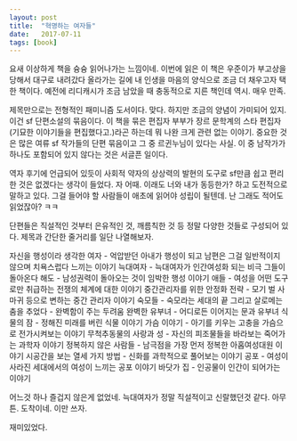 ```yaml
---
layout: post
title:  "혁명하는 여자들"
date:   2017-07-11
tags: [book]
---
```


요새 이상하게 책을 슝슝 읽어나가는 느낌이네. 이번에 읽은 이 책은 우준이가 부고상을 당해서 대구로 내려갔다 올라가는 길에 내 인생을 마음의 양식으로 조금 더 채우고자 택한 책이다. 예전에 리디캐시가 조금 남았을 때 충동적으로 지른 책인데 역시. 매우 만족. 

  제목만으로는 전형적인 패미니즘 도서이다. 맞다. 하지만 조금의 양념이 가미되어 있지. 이건 sf 단편소설의 묶음이다. 이 책을 묶은 편집자 부부가 장르 문학계의 스타 편집자(기묘한 이야기들을 편집했다고.)라곤 하는데 뭐 나완 크게 관련 없는 이야기. 중요한 것은 많은 여류 sf 작가들의 단편 묶음이고 그 중 르귄누님이 있다는 사실. 이 중 남작가가 하나도 포함되어 있지 않다는 것은 서글픈 일이다. 

  역자 후기에 언급되어 있듯이 사회적 약자의 상상력의 발현의 도구로 sf만큼 쉽고 편리한 것은 없겠다는 생각이 들었다. 자 어때. 이래도 너와 내가 동등한가? 하고 도전적으로 말하고 있다. 그걸 들어야 할 사람들이 애초에 읽어야 성립이 될텐데. 난 그래도 적어도 읽었잖아? ㅋㅋ 

  단편들은 직설적인 것부터 은유적인 것, 깨름칙한 것 등 정말 다양한 것들로 구성되어 있다. 제목과 간단한 줄거리를 일단 나열해보자. 

자신을 행성이라 생각한 여자 - 억압받던 아내가 행성이 되고 남편은 그걸 일반적이지 않으며 치욕스럽다 느끼는 이야기 
늑대여자 - 늑대여자가 인간여성화 되는 비극 
그들이 돌아온다 해도 - 남성권력이 돌아오는 것이 임박한 행성 이야기 
애들 - 여성을 어떤 도구로만 취급하는 전쟁의 체계에 대한 이야기 
중간관리자를 위한 안정화 전략 - 모기 벌 사마귀 등으로 변하는 중간 관리자 이야기 
숙모들 - 숙모라는 세대의 끝 
그리고 살로메는 춤을 추었다 - 완벽함이 주는 두려움 
완벽한 유부녀 - 어디로든 이어지는 문과 유부녀 
식물의 잠 - 정해진 미래를 버린 식물 이야기 
가슴 이야기 - 아기를 키우는 고충을 가슴으로 전가시켜보는 이야기 
무척추동물의 사랑과 성 - 자신의 피조물들을 바라보는 죽어가는 과학자 이야기 
정복하지 않은 사람들 - 남극점을 가장 먼저 정복한 아홉여성대원 이야기 
시공간을 보는 열세 가지 방법 - 신화를 과학적으로 풀어보는 이야기 
공포 - 여성이 사라진 세대에서의 여성이 느끼는 공포 이야기 
바닷가 집 - 인공물이 인간이 되어가는 이야기 

  어느것 하나 즐겁지 않은게 없었네. 늑대여자가 정말 직설적이고 신랄했던것 같다. 아무튼. 도착이네. 이만 쓰자. 

  재미있었다.
